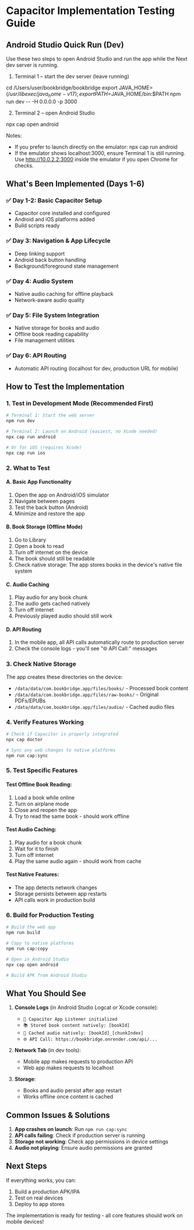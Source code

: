 # Capacitor Implementation Testing Guide

## Android Studio Quick Run (Dev)

Use these two steps to open Android Studio and run the app while the Next dev server is running.

1) Terminal 1 – start the dev server (leave running)

cd /Users/user/bookbridge/bookbridge
export JAVA_HOME=$(/usr/libexec/java_home -v 17); export PATH=$JAVA_HOME/bin:$PATH
npm run dev -- -H 0.0.0.0 -p 3000

2) Terminal 2 – open Android Studio

npx cap open android

Notes:
- If you prefer to launch directly on the emulator: npx cap run android
- If the emulator shows localhost:3000, ensure Terminal 1 is still running. Use http://10.0.2.2:3000 inside the emulator if you open Chrome for checks.

## What's Been Implemented (Days 1-6)

### ✅ Day 1-2: Basic Capacitor Setup
- Capacitor core installed and configured
- Android and iOS platforms added
- Build scripts ready

### ✅ Day 3: Navigation & App Lifecycle
- Deep linking support
- Android back button handling
- Background/foreground state management

### ✅ Day 4: Audio System
- Native audio caching for offline playback
- Network-aware audio quality

### ✅ Day 5: File System Integration
- Native storage for books and audio
- Offline book reading capability
- File management utilities

### ✅ Day 6: API Routing
- Automatic API routing (localhost for dev, production URL for mobile)

## How to Test the Implementation

### 1. Test in Development Mode (Recommended First)

```bash
# Terminal 1: Start the web server
npm run dev

# Terminal 2: Launch on Android (easiest, no Xcode needed)
npx cap run android

# Or for iOS (requires Xcode)
npx cap run ios
```

### 2. What to Test

#### A. Basic App Functionality
1. Open the app on Android/iOS simulator
2. Navigate between pages
3. Test the back button (Android)
4. Minimize and restore the app

#### B. Book Storage (Offline Mode)
1. Go to Library
2. Open a book to read
3. Turn off internet on the device
4. The book should still be readable
5. Check native storage: The app stores books in the device's native file system

#### C. Audio Caching
1. Play audio for any book chunk
2. The audio gets cached natively
3. Turn off internet
4. Previously played audio should still work

#### D. API Routing
1. In the mobile app, all API calls automatically route to production server
2. Check the console logs - you'll see "🌐 API Call:" messages

### 3. Check Native Storage

The app creates these directories on the device:
- `/data/data/com.bookbridge.app/files/books/` - Processed book content
- `/data/data/com.bookbridge.app/files/raw-books/` - Original PDFs/EPUBs
- `/data/data/com.bookbridge.app/files/audio/` - Cached audio files

### 4. Verify Features Working

```bash
# Check if Capacitor is properly integrated
npx cap doctor

# Sync any web changes to native platforms
npm run cap:sync
```

### 5. Test Specific Features

#### Test Offline Book Reading:
1. Load a book while online
2. Turn on airplane mode
3. Close and reopen the app
4. Try to read the same book - should work offline

#### Test Audio Caching:
1. Play audio for a book chunk
2. Wait for it to finish
3. Turn off internet
4. Play the same audio again - should work from cache

#### Test Native Features:
- The app detects network changes
- Storage persists between app restarts
- API calls work in production build

### 6. Build for Production Testing

```bash
# Build the web app
npm run build

# Copy to native platforms
npm run cap:copy

# Open in Android Studio
npx cap open android

# Build APK from Android Studio
```

## What You Should See

1. **Console Logs** (in Android Studio Logcat or Xcode console):
   - `📱 Capacitor App Listener initialized`
   - `📚 Stored book content natively: [bookId]`
   - `🎵 Cached audio natively: [bookId]_[chunkIndex]`
   - `🌐 API Call: https://bookbridge.onrender.com/api/...`

2. **Network Tab** (in dev tools):
   - Mobile app makes requests to production API
   - Web app makes requests to localhost

3. **Storage**:
   - Books and audio persist after app restart
   - Works offline once content is cached

## Common Issues & Solutions

1. **App crashes on launch**: Run `npm run cap:sync`
2. **API calls failing**: Check if production server is running
3. **Storage not working**: Check app permissions in device settings
4. **Audio not playing**: Ensure audio permissions are granted

## Next Steps

If everything works, you can:
1. Build a production APK/IPA
2. Test on real devices
3. Deploy to app stores

The implementation is ready for testing - all core features should work on mobile devices!